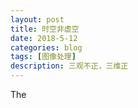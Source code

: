 ```yaml
---
layout: post
title: 时空非虚空
date: 2018-5-12
categories: blog
tags: [图像处理]
description: 三观不正，三维正
---
```


The